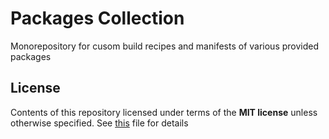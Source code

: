 # Packages Collection

Monorepository for cusom build recipes and manifests of various provided packages

## License

Contents of this repository licensed under terms of the __MIT license__ unless otherwise specified. See [this](./LICENSE) file for details
